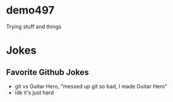 # demo497
Trying stuff and things

# Jokes

## Favorite Github Jokes

* git vs Guitar Hero, "messed up git so bad, I made Guitar Hero"
* idk it's just hard